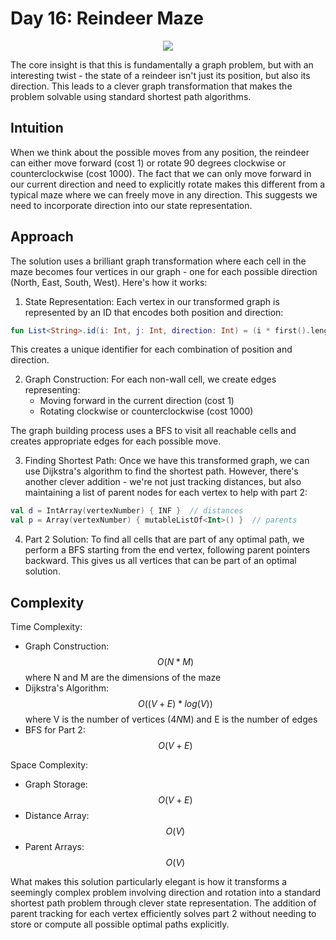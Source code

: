 # Day 16: Reindeer Maze

<p align="center">
  <img src="aoc-day-16.png"/>
</p>

The core insight is that this is fundamentally a graph problem, but with an interesting twist - the state of a reindeer isn't just its position, but also its direction. This leads to a clever graph transformation that makes the problem solvable using standard shortest path algorithms.

## Intuition

When we think about the possible moves from any position, the reindeer can either move forward (cost 1) or rotate 90 degrees clockwise or counterclockwise (cost 1000). The fact that we can only move forward in our current direction and need to explicitly rotate makes this different from a typical maze where we can freely move in any direction. This suggests we need to incorporate direction into our state representation.

## Approach

The solution uses a brilliant graph transformation where each cell in the maze becomes four vertices in our graph - one for each possible direction (North, East, South, West). Here's how it works:

1. State Representation: Each vertex in our transformed graph is represented by an ID that encodes both position and direction:
```kotlin
fun List<String>.id(i: Int, j: Int, direction: Int) = (i * first().length + j) * 4 + direction
```
This creates a unique identifier for each combination of position and direction.

2. Graph Construction: For each non-wall cell, we create edges representing:
    - Moving forward in the current direction (cost 1)
    - Rotating clockwise or counterclockwise (cost 1000)

The graph building process uses a BFS to visit all reachable cells and creates appropriate edges for each possible move.

3. Finding Shortest Path: Once we have this transformed graph, we can use Dijkstra's algorithm to find the shortest path. However, there's another clever addition - we're not just tracking distances, but also maintaining a list of parent nodes for each vertex to help with part 2:
```kotlin
val d = IntArray(vertexNumber) { INF }  // distances
val p = Array(vertexNumber) { mutableListOf<Int>() }  // parents
```

4. Part 2 Solution: To find all cells that are part of any optimal path, we perform a BFS starting from the end vertex, following parent pointers backward. This gives us all vertices that can be part of an optimal solution.

## Complexity

Time Complexity:
- Graph Construction: $$O(N*M)$$ where N and M are the dimensions of the maze
- Dijkstra's Algorithm: $$O((V + E) * log(V))$$ where V is the number of vertices (4*N*M) and E is the number of edges
- BFS for Part 2: $$O(V + E)$$

Space Complexity:
- Graph Storage: $$O(V + E)$$
- Distance Array: $$O(V)$$
- Parent Arrays: $$O(V)$$

What makes this solution particularly elegant is how it transforms a seemingly complex problem involving direction and rotation into a standard shortest path problem through clever state representation. The addition of parent tracking for each vertex efficiently solves part 2 without needing to store or compute all possible optimal paths explicitly.